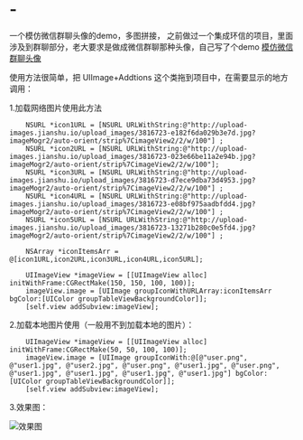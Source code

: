 # -
一个模仿微信群聊头像的demo，多图拼接，
之前做过一个集成环信的项目，里面涉及到群聊部分，老大要求是做成微信群聊那种头像，自己写了个demo [模仿微信群聊头像](https://github.com/WChunPeng/-)

使用方法很简单，把 UIImage+Addtions 这个类拖到项目中，在需要显示的地方调用：

1.加载网络图片使用此方法
```
    NSURL *icon1URL = [NSURL URLWithString:@"http://upload-images.jianshu.io/upload_images/3816723-e182f6da029b3e7d.jpg?imageMogr2/auto-orient/strip%7CimageView2/2/w/100"] ;
    NSURL *icon2URL = [NSURL URLWithString:@"http://upload-images.jianshu.io/upload_images/3816723-023e66be11a2e94b.jpg?imageMogr2/auto-orient/strip%7CimageView2/2/w/100"];
    NSURL *icon3URL = [NSURL URLWithString:@"http://upload-images.jianshu.io/upload_images/3816723-d7ece9dba73d4953.jpg?imageMogr2/auto-orient/strip%7CimageView2/2/w/100"] ;
    NSURL *icon4URL = [NSURL URLWithString:@"http://upload-images.jianshu.io/upload_images/3816723-e08bf975aadbfdd4.jpg?imageMogr2/auto-orient/strip%7CimageView2/2/w/100"] ;
    NSURL *icon5URL = [NSURL URLWithString:@"http://upload-images.jianshu.io/upload_images/3816723-13271b280c0e5fd4.jpg?imageMogr2/auto-orient/strip%7CimageView2/2/w/100"] ;

    NSArray *iconItemsArr = @[icon1URL,icon2URL,icon3URL,icon4URL,icon5URL];
    
    UIImageView *imageView = [[UIImageView alloc] initWithFrame:CGRectMake(150, 150, 100, 100)];
    imageView.image = [UIImage groupIconWithURLArray:iconItemsArr bgColor:[UIColor groupTableViewBackgroundColor]];
    [self.view addSubview:imageView];

```
2.加载本地图片使用（一般用不到加载本地的图片）：
```
    UIImageView *imageView = [[UIImageView alloc] initWithFrame:CGRectMake(50, 50, 100, 100)];
    imageView.image = [UIImage groupIconWith:@[@"user.png", @"user1.jpg", @"user2.jpg", @"user.png", @"user1.jpg", @"user.png", @"user1.jpg", @"user1.jpg", @"user1.jpg", @"user1.jpg"] bgColor:[UIColor groupTableViewBackgroundColor]];
    [self.view addSubview:imageView];
```
3.效果图：

![效果图](http://upload-images.jianshu.io/upload_images/3816723-4f9dae2498b721c6.png?imageMogr2/auto-orient/strip%7CimageView2/2/w/400)
